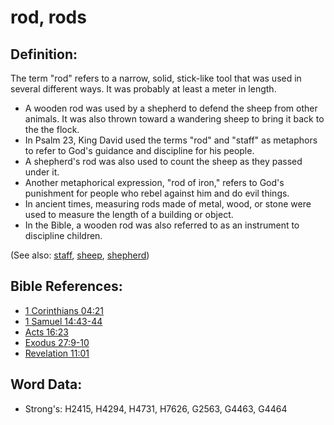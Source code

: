 # rod, rods #

## Definition: ##

The term "rod" refers to a narrow, solid, stick-like tool that was used in several different ways. It was probably at least a meter in length.

* A wooden rod was used by a shepherd to defend the sheep from other animals. It was also thrown toward a wandering sheep to bring it back to the the flock.
* In Psalm 23, King David used the terms "rod" and "staff" as metaphors to refer to God's guidance and discipline for his people.
* A shepherd's rod was also used to count the sheep as they passed under it.
* Another metaphorical expression, "rod of iron," refers to God's punishment for people who rebel against him and do evil things.
* In ancient times, measuring rods made of metal, wood, or stone were used to measure the length of a building or object.
* In the Bible, a wooden rod was also referred to as an instrument to discipline children.

(See also: [staff](../other/staff.md), [sheep](../other/sheep.md), [shepherd](../other/shepherd.md))

## Bible References: ##

* [1 Corinthians 04:21](rc://en/tn/help/1co/04/21)
* [1 Samuel 14:43-44](rc://en/tn/help/1sa/14/43)
* [Acts 16:23](rc://en/tn/help/act/16/23)
* [Exodus 27:9-10](rc://en/tn/help/exo/27/09)
* [Revelation 11:01](rc://en/tn/help/rev/11/01)

## Word Data: ##

* Strong's: H2415, H4294, H4731, H7626, G2563, G4463, G4464
